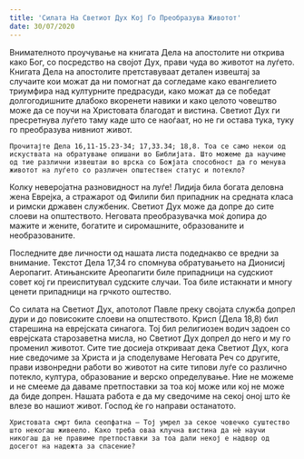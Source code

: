 ```yaml
---
title: 'Силата На Светиот Дух Кој Го Преобразува Животот'
date: 30/07/2020
---
```


Внимателното проучување на книгата Дела на апостолите ни открива како Бог, со посредство на својот Дух, прави чуда во животот на луѓето. Книгата Дела на апостолите претставуваат детален извештај за случаите кои можат да ни помогнат да согледаме како евангелието триумфира над културните предрасуди, како можат да се победат долгогодишните длабоко вкоренети навики и како целото човештво може да се поучи на Христовата благодат и вистина. Светиот Дух ги пресретнува луѓето таму каде што се наоѓаат, но не ги остава тука, туку го преобразува нивниот живот.

`Прочитајте Дела 16,11-15.23-34; 17,33.34; 18,8. Тоа се само некои од искуствата на обратување опишани во Библијата. Што можеме да научиме од тие различни извештаи во врска со Божјата способност да го менува животот на луѓето со различен општествен статус и потекло?`

Колку неверојатна разновидност на луѓе! Лидија била богата деловна жена Еврејка, а стражарот од Филипи бил припадник на средната класа и римски државен службеник. Светиот Дух може да допре до сите слоеви на општеството. Неговата преобразувачка моќ допира до мажите и жените, богатите и сиромашните, образованите и необразованите.

Последните две личности од нашата листа подеднакво се вредни за внимание. Текстот Дела 17,34 го спомнува обратувањето на Дионисиј Аеропагит. Атињанските Ареопагити биле припадници на судскиот совет кој ги преиспитувал судските случаи. Тоа биле истакнати и многу ценети припадници на грчкото оштество.

Со силата на Светиот Дух, апотолот Павле преку својата служба допрел дури и до повисоките слоеви на општеството. Крисп (Дела 18,8) бил старешина на еврејската синагога. Тој бил религиозен водич задоен со еврејската старозаветна мисла, но Светиот Дух допрел до него и му го променил животот. Сите тие досиеја откриваат дека Светиот Дух, кога ние сведочиме за Христа и ја споделуваме Неговата Реч со другите, прави извонредни работи во животот на сите типови луѓе со различно потекло, култура, образование и верско определување. Ние не можеме и не смееме да даваме претпоставки за тоа кој може или кој не може да биде допрен. Нашата работа е да му сведочиме на секој оној што ќе влезе во нашиот живот. Господ ќе го направи останатото.

`Христовата смрт била сеопфатна – Тој умрел за секое човечко суштество што некогаш живеело. Како треба оваа клучна вистина да нè научи никогаш да не правиме претпоставки за тоа дали некој е надвор од досегот на надежта за спасение?`